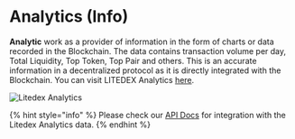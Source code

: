 # Analytics (Info)

**Analytic** work as a provider of information in the form of charts or data recorded in the Blockchain. The data contains transaction volume per day, Total Liquidity, Top Token, Top Pair and others. This is an accurate information in a decentralized protocol as it is directly integrated with the Blockchain. You can visit LITEDEX Analytics [here](https://info.litedex.io/).

![Litedex Analytics](../.gitbook/assets/2A212A38-1D95-4D11-9C87-ABFCDE8C3B62\_1\_105\_c.jpeg)

{% hint style="info" %}
Please check our [API Docs](../developers/technical-reference/api/) for integration with the Litedex Analytics data.
{% endhint %}
